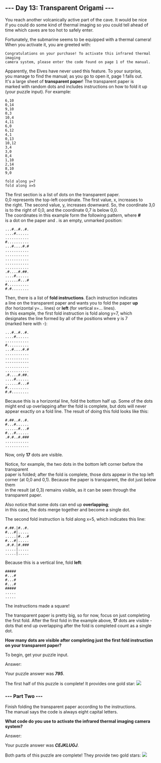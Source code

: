 ## --- Day 13: Transparent Origami --- ##
You reach another volcanically active part of the cave. It would be nice    
if you could do some kind of thermal imaging so you could tell ahead of    
time which caves are too hot to safely enter.

Fortunately, the submarine seems to be equipped with a thermal camera! 
When you activate it, you are greeted with:
````
Congratulations on your purchase! To activate this infrared thermal imaging
camera system, please enter the code found on page 1 of the manual.
````
Apparently, the Elves have never used this feature. To your surprise,    
you manage to find the manual; as you go to open it, page 1 falls out.    
It's a large sheet of **transparent paper**! The transparent paper is     
marked with random dots and includes instructions on how to fold it up     
(your puzzle input). For example:
````
6,10
0,14
9,10
0,3
10,4
4,11
6,0
6,12
4,1
0,13
10,12
3,4
3,0
8,4
1,10
2,14
8,10
9,0

fold along y=7
fold along x=5
````
The first section is a list of dots on the transparent paper.     
0,0 represents the top-left coordinate. The first value, x, increases to   
the right. The second value, y, increases downward. So, the coordinate 3,0   
is to the right of 0,0, and the coordinate 0,7 is below 0,0.    
The coordinates in this example form the following pattern, where **#**    
is a dot on the paper and . is an empty, unmarked position:
````
...#..#..#.
....#......
...........
#..........
...#....#.#
...........
...........
...........
...........
...........
.#....#.##.
....#......
......#...#
#..........
#.#........
````
Then, there is a list of **fold instructions**. Each instruction indicates    
a line on the transparent paper and wants you to fold the paper **up**   
(for horizontal y=... lines) or **left** (for vertical x=... lines).    
In this example, the first fold instruction is fold along y=7, which     
designates the line formed by all of the positions where y is 7     
(marked here with -):   
````
...#..#..#.
....#......
...........
#..........
...#....#.#
...........
...........
-----------
...........
...........
.#....#.##.
....#......
......#...#
#..........
#.#........
````
Because this is a horizontal line, fold the bottom half up. Some of the dots     
might end up overlapping after the fold is complete, but dots will never    
appear exactly on a fold line. The result of doing this fold looks like this:   
````
#.##..#..#.
#...#......
......#...#
#...#......
.#.#..#.###
...........
...........
````
Now, only **17** dots are visible.

Notice, for example, the two dots in the bottom left corner before the transparent   
paper is folded; after the fold is complete, those dots appear in the top left   
corner (at 0,0 and 0,1). Because the paper is transparent, the dot just below them   
in the result (at 0,3) remains visible, as it can be seen through the transparent paper.

Also notice that some dots can end up **overlapping**;   
in this case, the dots merge together and become a single dot.

The second fold instruction is fold along x=5, which indicates this line:
````
#.##.|#..#.
#...#|.....
.....|#...#
#...#|.....
.#.#.|#.###
.....|.....
.....|.....
````
Because this is a vertical line, fold **left**:   
````
#####
#...#
#...#
#...#
#####
.....
.....
````
The instructions made a square!

The transparent paper is pretty big, so for now, focus on just completing   
the first fold. After the first fold in the example above, **17** dots are visible -    
dots that end up overlapping after the fold is completed count as a single dot.   

**How many dots are visible after completing just the first fold instruction   
on your transparent paper?**

To begin, get your puzzle input.

Answer: 

Your puzzle answer was _**795**_.

The first half of this puzzle is complete! It provides one gold star:  ![](https://raw.githubusercontent.com/rcemper/ZPretty/master/1star.png)

### --- Part Two --- ###
Finish folding the transparent paper according to the instructions.   
The manual says the code is always eight capital letters.  

**What code do you use to activate the infrared thermal imaging camera system?**  

Answer: 
 
Your puzzle answer was _**CEJKLUGJ**_.   

Both parts of this puzzle are complete! They provide two gold stars:  ![](https://raw.githubusercontent.com/rcemper/ZPretty/master/2star.png)
